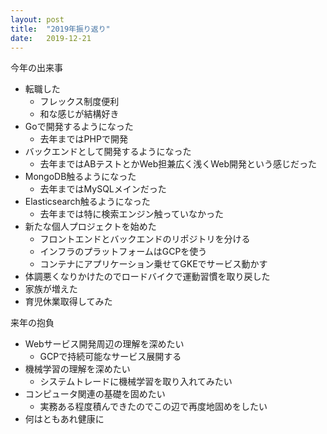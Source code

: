 ```yaml
---
layout: post
title:  "2019年振り返り"
date:   2019-12-21
---
```


今年の出来事

- 転職した
  - フレックス制度便利
  - 和な感じが結構好き
- Goで開発するようになった
  - 去年まではPHPで開発
- バックエンドとして開発するようになった
  - 去年まではABテストとかWeb担兼広く浅くWeb開発という感じだった
- MongoDB触るようになった
  - 去年まではMySQLメインだった
- Elasticsearch触るようになった
  - 去年までは特に検索エンジン触っていなかった
- 新たな個人プロジェクトを始めた
  - フロントエンドとバックエンドのリポジトリを分ける
  - インフラのプラットフォームはGCPを使う
  - コンテナにアプリケーション乗せてGKEでサービス動かす
- 体調悪くなりかけたのでロードバイクで運動習慣を取り戻した
- 家族が増えた
- 育児休業取得してみた

来年の抱負

- Webサービス開発周辺の理解を深めたい
  - GCPで持続可能なサービス展開する
- 機械学習の理解を深めたい
  - システムトレードに機械学習を取り入れてみたい
- コンピュータ関連の基礎を固めたい
  - 実務ある程度積んできたのでこの辺で再度地固めをしたい
- 何はともあれ健康に
